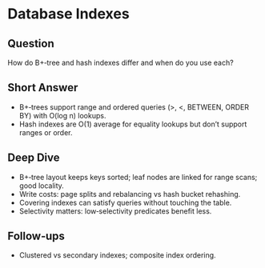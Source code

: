 # Database Indexes

## Question
How do B+‑tree and hash indexes differ and when do you use each?

## Short Answer
- B+‑trees support range and ordered queries (>, <, BETWEEN, ORDER BY) with O(log n) lookups.
- Hash indexes are O(1) average for equality lookups but don’t support ranges or order.

## Deep Dive
- B+‑tree layout keeps keys sorted; leaf nodes are linked for range scans; good locality.
- Write costs: page splits and rebalancing vs hash bucket rehashing.
- Covering indexes can satisfy queries without touching the table.
- Selectivity matters: low‑selectivity predicates benefit less.

## Follow‑ups
- Clustered vs secondary indexes; composite index ordering.

